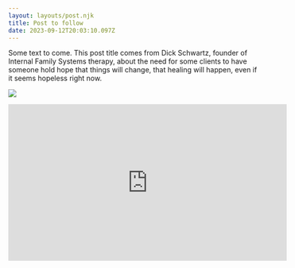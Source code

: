 ```yaml
---
layout: layouts/post.njk
title: Post to follow
date: 2023-09-12T20:03:10.097Z
---
```

S﻿ome text to come. This post title comes from Dick Schwartz, founder of Internal Family Systems therapy, about the need for some clients to have someone hold hope that things will change, that healing will happen, even if it seems hopeless right now.

![](/images/iva-rajovic-C1Sr11Fs5Zc-unsplash.jpg)


<iframe width="560" height="315" src="https://www.youtube.com/embed/doboyw3foKM" title="YouTube video player" frameborder="0" allow="accelerometer; autoplay; clipboard-write; encrypted-media; gyroscope; picture-in-picture" allowfullscreen></iframe>